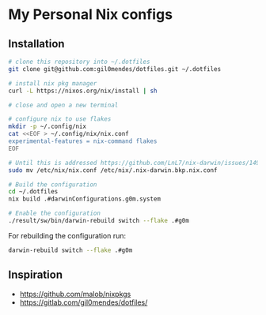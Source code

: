 # My Personal Nix configs

## Installation

```bash
# clone this repository into ~/.dotfiles
git clone git@github.com:gil0mendes/dotfiles.git ~/.dotfiles

# install nix pkg manager
curl -L https://nixos.org/nix/install | sh

# close and open a new terminal

# configure nix to use flakes
mkdir -p ~/.config/nix
cat <<EOF > ~/.config/nix/nix.conf
experimental-features = nix-command flakes
EOF

# Until this is addressed https://github.com/LnL7/nix-darwin/issues/149
sudo mv /etc/nix/nix.conf /etc/nix/.nix-darwin.bkp.nix.conf

# Build the configuration
cd ~/.dotfiles
nix build .#darwinConfigurations.g0m.system

# Enable the configuration
./result/sw/bin/darwin-rebuild switch --flake .#g0m
```

For rebuilding the configuration run:

```bash
darwin-rebuild switch --flake .#g0m
```

## Inspiration

- https://github.com/malob/nixpkgs
- https://gitlab.com/gil0mendes/dotfiles/
